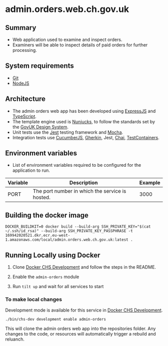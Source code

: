 # admin.orders.web.ch.gov.uk

## Summary

* Web application used to examine and inspect orders.
* Examiners will be able to inspect details of paid orders 
for further processing.

## System requirements

* [Git](https://git-scm.com/downloads)
* [NodeJS](https://nodejs.org/en/)

## Architecture

* The admin orders web app has been developed using [ExpressJS](https://expressjs.com/) and 
[TypeScript](https://www.typescriptlang.org/).
* The template engine used is [Nunjucks](https://mozilla.github.io/nunjucks/), 
to follow the standards set by the [GovUK Design System](https://design-system.service.gov.uk/).
* Unit tests use the [Jest](https://jestjs.io/) testing framework and [Mocha](https://mochajs.org/).
* Integration tests use [CucumberJS](https://cucumber.io/docs/installation/javascript/), 
[Gherkin](https://cucumber.io/docs/gherkin/), Jest, [Chai](https://www.chaijs.com/),
[TestContainers](https://github.com/testcontainers/testcontainers-node).


## Environment variables

* List of environment variables required to be configured for the application to run.

|Variable                                      |Description                                                  |Example            |
|----------------------------------------------|-------------------------------------------------------------|-------------------|
| PORT                                         | The port number in which the service is hosted.             | 3000              |    


## Building the docker image

    DOCKER_BUILDKIT=0 docker build --build-arg SSH_PRIVATE_KEY="$(cat ~/.ssh/id_rsa)" --build-arg SSH_PRIVATE_KEY_PASSPHRASE -t 169942020521.dkr.ecr.eu-west-1.amazonaws.com/local/admin.orders.web.ch.gov.uk:latest . 

## Running Locally using Docker

1. Clone [Docker CHS Development](https://github.com/companieshouse/docker-chs-development) and follow the steps in the
   README.

1. Enable the `admin-orders` module

1. Run `tilt up` and wait for all services to start

### To make local changes

Development mode is available for this service
in [Docker CHS Development](https://github.com/companieshouse/docker-chs-development).

    ./bin/chs-dev development enable admin-orders

This will clone the admin orders web app into the repositories folder. Any changes to the code, or resources will
automatically trigger a rebuild and reluanch.